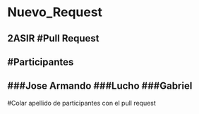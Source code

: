 # Nuevo_Request
2ASIR
#Pull Request
---
#Participantes
---
###Jose Armando
###Lucho
###Gabriel
---
#Colar apellido de participantes con el pull request
